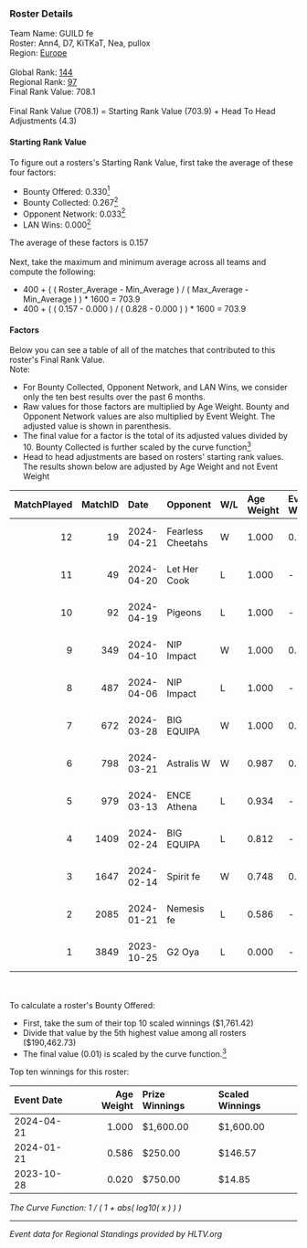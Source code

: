 ### Roster Details<br />
Team Name: GUILD fe<br />
Roster: Ann4, D7, KiTKaT, Nea, pullox<br />
Region: [Europe]( ../standings_europe.md)<br />
<br />
Global Rank: [144](../standings_global.md)<br />
Regional Rank: [97]( ../standings_europe.md)<br />
Final Rank Value:  708.1<br />
<br />
Final Rank Value (708.1) = Starting Rank Value (703.9) + Head To Head Adjustments (4.3)<br />

#### Starting Rank Value<br />
To figure out a rosters's Starting Rank Value, first take the average of these four factors:<br />
- Bounty Offered: 0.330[<sup>1</sup>](#table2)
- Bounty Collected: 0.267[<sup>2</sup>](#table1)
- Opponent Network: 0.033[<sup>2</sup>](#table1)
- LAN Wins: 0.000[<sup>2</sup>](#table1)

The average of these factors is 0.157<br />
<br />
Next, take the maximum and minimum average across all teams and compute the following:<br />
- 400 + ( ( Roster_Average - Min_Average ) / ( Max_Average - Min_Average ) ) * 1600 = 703.9
- 400 + ( ( 0.157 - 0.000 ) / ( 0.828 - 0.000 ) ) * 1600 = 703.9


#### Factors<br />
Below you can see a table of all of the matches that contributed to this roster's Final Rank Value.<br />
Note:<br />

- For Bounty Collected, Opponent Network, and LAN Wins, we consider only the ten best results over the past 6 months.
- Raw values for those factors are multiplied by Age Weight. Bounty and Opponent Network values are also multiplied by Event Weight. The adjusted value is shown in parenthesis.
- The final value for a factor is the total of its adjusted values divided by 10. Bounty Collected is further scaled by the curve function[<sup>3</sup>](#curveFunction)
- Head to head adjustments are based on rosters' starting rank values. The results shown below are adjusted by Age Weight and not Event Weight
<span id="table1"></span><br />


| MatchPlayed | MatchID | Date       | Opponent          | W/L | Age Weight | Event Weight | Bounty Collected | Opponent Network | LAN Wins  | H2H Adjustment | Participating Roster            |
| -: | -: | :- | :- | :- | :- | :- | :- | :- | :- | -: | :- |
|          12 |      19 | 2024-04-21 | Fearless Cheetahs | W   | 1.000      | 0.331        | 0.033 (0.011)    | 0.214 (0.071)    | 0 (0.000) |          19.29 | Ann4, D7, KiTKaT, Nea, pullox   |
|          11 |      49 | 2024-04-20 | Let Her Cook      | L   | 1.000      | -            | -                | -                | -         |         -15.98 | Ann4, D7, KiTKaT, Nea, pullox   |
|          10 |      92 | 2024-04-19 | Pigeons           | L   | 1.000      | -            | -                | -                | -         |          -7.17 | Ann4, D7, KiTKaT, Nea, pullox   |
|           9 |     349 | 2024-04-10 | NIP Impact        | W   | 1.000      | 0.331        | 0.008 (0.003)    | 0.278 (0.092)    | 0 (0.000) |          18.50 | Ann4, D7, KiTKaT, Nea, pullox   |
|           8 |     487 | 2024-04-06 | NIP Impact        | L   | 1.000      | -            | -                | -                | -         |         -14.01 | Ann4, D7, KiTKaT, Nea, pullox   |
|           7 |     672 | 2024-03-28 | BIG EQUIPA        | W   | 1.000      | 0.331        | 0.007 (0.002)    | 0.376 (0.124)    | 0 (0.000) |          17.24 | Ann4, D7, KiTKaT, Nea, pullox   |
|           6 |     798 | 2024-03-21 | Astralis W        | W   | 0.987      | 0.331        | 0.005 (0.001)    | 0.082 (0.027)    | 0 (0.000) |          13.10 | Ann4, D7, KiTKaT, Nea, pullox   |
|           5 |     979 | 2024-03-13 | ENCE Athena       | L   | 0.934      | -            | -                | -                | -         |         -14.55 | Ann4, D7, KiTKaT, Nea, pullox   |
|           4 |    1409 | 2024-02-24 | BIG EQUIPA        | L   | 0.812      | -            | -                | -                | -         |         -11.97 | Ann4, D7, KiTKaT, Nea, pullox   |
|           3 |    1647 | 2024-02-14 | Spirit fe         | W   | 0.748      | 0.143        | 0.008 (0.001)    | 0.123 (0.013)    | 0 (0.000) |          10.68 | Ann4, D7, KiTKaT, Nea, pullox   |
|           2 |    2085 | 2024-01-21 | Nemesis fe        | L   | 0.586      | -            | -                | -                | -         |         -10.87 | Ann4, D7, KiTKaT, kr4sy, pullox |
|           1 |    3849 | 2023-10-25 | G2 Oya            | L   | 0.000      | -            | -                | -                | -         |          -0.00 | Ann4, KiKi, KiTKaT, Nea, pullox |

<br />
<span id="table2"></span><br />
To calculate a roster's Bounty Offered:<br />

- First, take the sum of their top 10 scaled winnings ($1,761.42)
- Divide that value by the 5th highest value among all rosters ($190,462.73)
- The final value (0.01) is scaled by the curve function.[<sup>3</sup>](#curveFunction)

Top ten winnings for this roster:<br />

| Event Date | Age Weight | Prize Winnings | Scaled Winnings |
| :- | -: | :- | :- |
| 2024-04-21 |      1.000 | $1,600.00      | $1,600.00       |
| 2024-01-21 |      0.586 | $250.00        | $146.57         |
| 2023-10-28 |      0.020 | $750.00        | $14.85          |


<span id="curveFunction"></span>_The Curve Function: 1 / ( 1 + abs( log10( x ) ) )_<br />

---
_Event data for Regional Standings provided by HLTV.org_<br />
